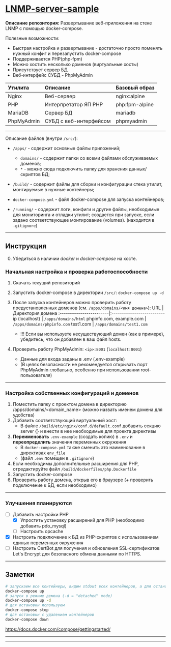 # [LNMP-server-sample](https://github.com/GIGABOZIK/LNMP-server-sample) 
**Описание репозитория:**
Развертывание веб-приложения на стеке LNMP с помощью docker-compose.

Полезные возможности:
* Быстрая настройка и развертывание - достаточно просто поменять нужный конфиг и перезапустить docker-compose
* Поддерживается PHP(php-fpm)
* Можно хостить несколько доменов (виртуальные хосты)
* Присутствует сервер БД
* Веб-интерфейс СУБД - PhpMyAdmin

**Утилита**| **Описание**           | **Базовый образ**
:----------|:-----------------------|:-----------------
Nginx      | Веб-сервер             | nginx:alpine
PHP        | Интерпретатор ЯП PHP   | php:fpm-alpine
MariaDB    | Сервер БД              | mariadb
PhpMyAdmin | СУБД с веб-интерфейсом | phpmyadmin

***

Описание файлов (внутри `/src/`):
  * `/apps/` - содержит основные файлы приложений;
      * `domains/` - содержит папки со всеми файлами обслуживаемых доменов;
      * `*` - можно сюда подключить папку для хранения данных/скриптов БД;

  * `/build/` - содержит файлы для сборки и конфигурации стека утилит, монтируемые в нужные контейнеры;

  * `docker-compose.yml` - файл docker-compose для запуска контейнеров;

  * `/running/` - содержит логи, конфиги и другие файлы, необходимые для мониторинга и отладки утилит; создается при запуске, если задано соответствующее монтирование (volumes). (находится в `.gitignore`)

***

## Инструкция

0) Убедиться в наличии *docker* и *docker-compose* на хосте.

### Начальная настройка и проверка работоспособности
1) Скачать текущий репозиторий
2) Запустить docker-compose в директории `/src/`: `docker-compose up -d`
3) После запуска контейнеров можно проверить работу предустановленных доменов (см. `/apps/domains/<имя домена>`):
    URL                      | Директория домена
    :------------------------|:--------------------------
    ip (localhost)           | `/apps/domains/html`
    phpinfo.com, example.com | `/apps/domains/phpinfo.com`
    test1.com                | `/apps/domains/test1.com`

   * !!! Если вы используете несуществующий домен (как в примере), убедитесь, что он добавлен в ваш файл hosts.

4) Проверить работу PhpMyAdmin: `<ip>:8001` (`localhost:8001`)
   * Данные для входа заданы в .env (.env-example)
   * (В целях безопасности не рекомендуется открывать порт PhpMyAdmin глобально, особенно при использовании root-пользователя)

***

### Настройка собственных конфигураций и доменов

1) Поместить папку с проектом домена в директорию /apps/domains/<domain_name> (можно назвать именем домена для удобства)
2) Добавить соответствующий виртуальный хост:
   * В файле `/build/etc/nginx/conf.d/default.conf` добавить секцию server {} и внести в нее необходимые для проекта директивы
3) **Переименовать** `.env-example` (создать копию) в `.env` и **переопределить** значения переменных окружения
   * В `docker-compose.yml` также сменить это наименование в директивах `env_file`
   * (файл `.env` помещен в `.gitignore`)
4) Если необходимы дополнительные расширения для PHP, отредактируйте файл `/build/dockerfiles/php.Dockerfile`
5) Запустить docker-compose
6) Проверить работу домена, открыв его в браузере (+ проверить подключение к БД, если необходимо)

***

### Улучшения планируются
- [ ] Добавить настройки PHP
  - [x] Упростить установку расширений для PHP (необходимо добавить pdo_mysql)
  - [ ] Настроить opcache
- [x] Настроить подключение к БД из PHP-скриптов с использованием единых переменных окружения
- [ ] Настроить CertBot для получения и обновления SSL-сертификатов Let's Encrypt для безопасного обмена данными по HTTPS.

***

## Заметки

```bash
# запускаем все контейнеры, видим stdout всех контейнеров, а для остановки используем Ctrl+C
docker-compose up
# запуск в режиме демона (-d = "detached" mode)
docker-compose up -d
# для остановки используем 
docker-compose stop
# для остановки с удалением контейнеров 
docker-compose down
```
https://docs.docker.com/compose/gettingstarted/

***

***
